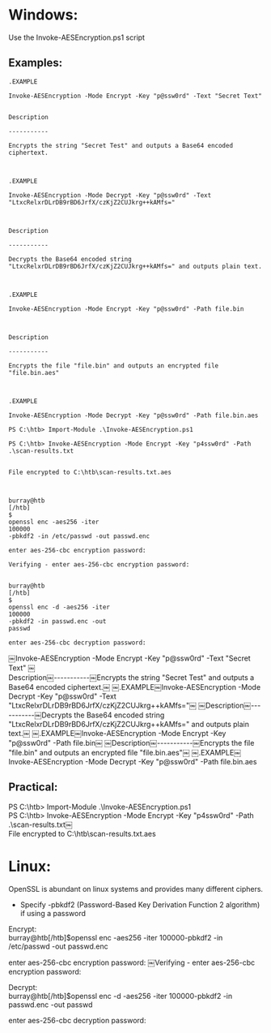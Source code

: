 # Windows:

Use the Invoke-AESEncryption.ps1 script
 
## Examples:

```
.EXAMPLE
￼
Invoke-AESEncryption -Mode Encrypt -Key "p@ssw0rd" -Text "Secret Text" 
￼

Description
￼
-----------
￼
Encrypts the string "Secret Test" and outputs a Base64 encoded ciphertext.
￼
 
￼
.EXAMPLE
￼
Invoke-AESEncryption -Mode Decrypt -Key "p@ssw0rd" -Text "LtxcRelxrDLrDB9rBD6JrfX/czKjZ2CUJkrg++kAMfs="
￼
 
￼
Description
￼
-----------
￼
Decrypts the Base64 encoded string "LtxcRelxrDLrDB9rBD6JrfX/czKjZ2CUJkrg++kAMfs=" and outputs plain text.
￼
 
￼
.EXAMPLE
￼
Invoke-AESEncryption -Mode Encrypt -Key "p@ssw0rd" -Path file.bin
￼
 
￼
Description
￼
-----------
￼
Encrypts the file "file.bin" and outputs an encrypted file "file.bin.aes"
￼
 
￼
.EXAMPLE
￼
Invoke-AESEncryption -Mode Decrypt -Key "p@ssw0rd" -Path file.bin.aes

PS C:\htb> Import-Module .\Invoke-AESEncryption.ps1

PS C:\htb> Invoke-AESEncryption -Mode Encrypt -Key "p4ssw0rd" -Path .\scan-results.txt
￼

File encrypted to C:\htb\scan-results.txt.aes



burray@htb
[/htb]
$
openssl enc -aes256 -iter 
100000
-pbkdf2 -in /etc/passwd -out passwd.enc

enter aes-256-cbc encryption password:                                                         
￼
Verifying - enter aes-256-cbc encryption password:


burray@htb
[/htb]
$
openssl enc -d -aes256 -iter 
100000
-pbkdf2 -in passwd.enc -out 
passwd

enter aes-256-cbc decryption password:

```

￼Invoke-AESEncryption -Mode Encrypt -Key "p@ssw0rd" -Text "Secret Text" ￼  
Description￼-----------￼Encrypts the string "Secret Test" and outputs a Base64 encoded ciphertext.￼ ￼.EXAMPLE￼Invoke-AESEncryption -Mode Decrypt -Key "p@ssw0rd" -Text "LtxcRelxrDLrDB9rBD6JrfX/czKjZ2CUJkrg++kAMfs="￼ ￼Description￼-----------￼Decrypts the Base64 encoded string "LtxcRelxrDLrDB9rBD6JrfX/czKjZ2CUJkrg++kAMfs=" and outputs plain text.￼ ￼.EXAMPLE￼Invoke-AESEncryption -Mode Encrypt -Key "p@ssw0rd" -Path file.bin￼ ￼Description￼-----------￼Encrypts the file "file.bin" and outputs an encrypted file "file.bin.aes"￼ ￼.EXAMPLE￼Invoke-AESEncryption -Mode Decrypt -Key "p@ssw0rd" -Path file.bin.aes
 
## Practical:

PS C:\htb> Import-Module .\Invoke-AESEncryption.ps1  
PS C:\htb> Invoke-AESEncryption -Mode Encrypt -Key "p4ssw0rd" -Path .\scan-results.txt￼  
File encrypted to C:\htb\scan-results.txt.aes
 
# Linux:

OpenSSL is abundant on linux systems and provides many different ciphers.

- Specify -pbkdf2 (Password-Based Key Derivation Function 2 algorithm) if using a password
 
Encrypt:  
burray@htb[/htb]$openssl enc -aes256 -iter 100000-pbkdf2 -in /etc/passwd -out passwd.enc
 
enter aes-256-cbc encryption password: ￼Verifying - enter aes-256-cbc encryption password:
 
Decrypt:  
burray@htb[/htb]$openssl enc -d -aes256 -iter 100000-pbkdf2 -in passwd.enc -out passwd
 
enter aes-256-cbc decryption password: